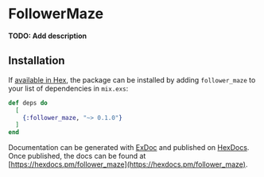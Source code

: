 # FollowerMaze

**TODO: Add description**

## Installation

If [available in Hex](https://hex.pm/docs/publish), the package can be installed
by adding `follower_maze` to your list of dependencies in `mix.exs`:

```elixir
def deps do
  [
    {:follower_maze, "~> 0.1.0"}
  ]
end
```

Documentation can be generated with [ExDoc](https://github.com/elixir-lang/ex_doc)
and published on [HexDocs](https://hexdocs.pm). Once published, the docs can
be found at [https://hexdocs.pm/follower_maze](https://hexdocs.pm/follower_maze).

